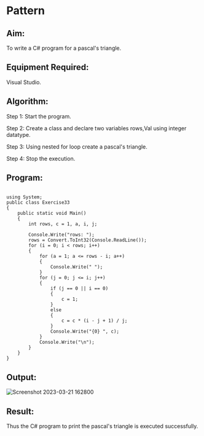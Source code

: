 # Pattern

## Aim:

To write a C# program for a pascal's triangle.

## Equipment Required:

Visual Studio.

## Algorithm:
Step 1: Start the program.

Step 2: Create a class and declare two variables rows,Val using integer datatype.

Step 3: Using nested for loop create a pascal's triangle.

Step 4: Stop the execution.

## Program:
```

using System;
public class Exercise33
{
    public static void Main()
    {
        int rows, c = 1, a, i, j;

        Console.Write("rows: ");
        rows = Convert.ToInt32(Console.ReadLine());
        for (i = 0; i < rows; i++)
        {
            for (a = 1; a <= rows - i; a++)
            {
                Console.Write(" ");
            }
            for (j = 0; j <= i; j++)
            {
                if (j == 0 || i == 0)
                {
                    c = 1;
                }
                else
                {
                    c = c * (i - j + 1) / j;
                }
                Console.Write("{0} ", c);
            }
            Console.Write("\n");
        }
    }
}

```
## Output:
![Screenshot 2023-03-21 162800](https://user-images.githubusercontent.com/94165415/228642738-8f906bb1-4d5d-4b26-bca6-6bbeb96a5b48.png)

## Result:
Thus the C# program to print the pascal's triangle is executed successfully.
